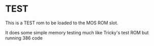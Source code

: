 # TEST

This is a TEST rom to be loaded to the MOS ROM slot.

It does some simple memory testing much like Tricky's test ROM but running 386 code
